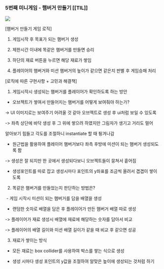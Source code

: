 ### 5번째 미니게임 - 햄버거 만들기 [[TIL]]

[![](https://blogger.googleusercontent.com/img/b/R29vZ2xl/AVvXsEi7PoZjARio-FxcjK-FZtfEveud7lUPUdjy1xmeS0EgEpCneAmtS4ub3Aor87kzVEJuzlSR7rPWRmeSSpWwGHvpxcWPIiiLSKtTQfsrsTwWzxb-8VInlOTey4a2NyQvNkBXr1HCKw3Oc5vb_vm9wmvwM1L_cjfaxe9FAWrz0NujH9KCbrd8UdG1Yp3WnY4H/s320/%EC%8A%A4%ED%81%AC%EB%A6%B0%EC%83%B7%202024-01-22%20180021.png)](https://www.blogger.com/blog/post/edit/3583706664799492072/1191150570805271685#)

  

[햄버거 만들기 게임 로직]

1. 게임시작 후 목표가 되는 햄버거 생성

2. 제한시간 이내에 똑같은 햄버거를 만들면 승리

3. 하단의 재료 버튼을 누르면 해당 재료가 쌓임

4. 플레이어의 햄버거와 미션 햄버거의 높이가 같으면 같은지 판별 후 게임승패 처리

  

[로직에 따른 구현사항 + 고민과 해결책]

1. 게임시작시 생성되는 햄버거를 플레이어가 확인하도록 하는 방안

- 오브젝트가 쌓여서 만들어지는 햄버거를 어떻게 보여줘야 하는가?

-> UI 이미지로는 보여주기 어려울 것 같아 오브젝트로 생성 후 ui처럼 보일 수 있도록 

-> 좌측 상단에 바닥 생성 후 그 위에 쌓으려 하였지만 그림자가 생기고 거리도 멀어

알아보기 힘들고 각도를 조절하니 instantiate 할 때 튕겨나감

- 원근법을 활용하여 플레이어 햄버거보다 좌측 후방에 미션이 되는 햄버거 생성되도록 함

-> 생성은 잘 되지만 한 곳에서 생성되다보니 오브젝트들이 뭉쳐서 흩어짐

- 생성포인트를 따로 잡고 생성시마다 포인트의 y좌표를 조금씩 올려서 겹겹이 쌓이도록

  

2. 똑같은 햄버거를 만들었는지 판단하는 방법은?

 - 게임 시작시 미션이 되는 햄버거를 담을 배열을 생성

- 랜덤한 숫자로 배열을 담은 후 플레이어가 만든 햄버거 배열 따로 생성

-> 플레이어가 재료 생성시 배열에 재료에 해당하는 숫자를 담아서 비교

-> 플레이어의 배열 길이와 미션 배열 길이가 같을 때 비교 후 같으면 성공

  

3. 재료가 쌓이는 방식

- 모든 재료는 box collider를 사용하여 박스를 쌓는 식으로 생성

- 생성 시마다 생성 포인트의 y값을 조절하여 알맞은 높이에 생성되는 것처럼 하기
